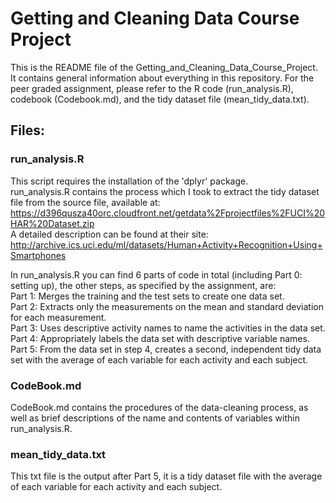 # Getting and Cleaning Data Course Project
This is the README file of the Getting_and_Cleaning_Data_Course_Project. It contains general information about everything in this repository.
For the peer graded assignment, please refer to the R code (run_analysis.R), codebook (Codebook.md), and the tidy dataset file (mean_tidy_data.txt).

## Files:
### run_analysis.R
This script requires the installation of the 'dplyr' package. \
run_analysis.R contains the process which I took to extract the tidy dataset file from the source file, available at: \
https://d396qusza40orc.cloudfront.net/getdata%2Fprojectfiles%2FUCI%20HAR%20Dataset.zip \
A detailed description can be found at their site: \
http://archive.ics.uci.edu/ml/datasets/Human+Activity+Recognition+Using+Smartphones

In run_analysis.R you can find 6 parts of code in total (including Part 0: setting up), the other steps, as specified by the assignment, are: \
Part 1: Merges the training and the test sets to create one data set. \
Part 2: Extracts only the measurements on the mean and standard deviation for each measurement. \
Part 3: Uses descriptive activity names to name the activities in the data set. \
Part 4: Appropriately labels the data set with descriptive variable names. \
Part 5: From the data set in step 4, creates a second, independent tidy data set with the average of each variable for each activity and each subject. 

### CodeBook.md
CodeBook.md contains the procedures of the data-cleaning process, as well as brief descriptions of the name and contents of variables within run_analysis.R.

### mean_tidy_data.txt
This txt file is the output after Part 5, it is a tidy dataset file with the average of each variable for each activity and each subject.
